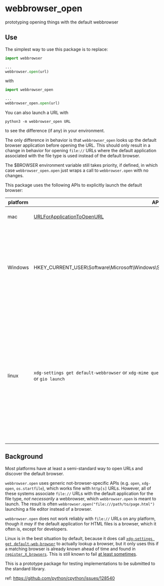 # webbrowser_open

prototyping opening things with the default webbrowser

## Use

The simplest way to use this package is to replace:

```python
import webbrowser

...
webbrowser.open(url)
```

with

```python
import webbrowser_open

...
webbrowser_open.open(url)
```

You can also launch a URL with

```
python3 -m webbrowser_open URL
```

to see the difference (if any) in your environment.

The only difference in behavior is that `webbrowser_open` looks up the default browser application before opening the URL.
This should only result in a change in behavior for opening `file://` URLs
where the default application associated with the file type is used instead of the default browser.

The $BROWSER environment variable still takes priority, if defined,
in which case `webbrowser_open.open` just wraps a call to `webbrowser.open` with no changes.

This package uses the following APIs to explicitly launch the default browser:

| platform | API                                                                                                                                         | notes                                                                                                                                                                                                               |
| -------- | ------------------------------------------------------------------------------------------------------------------------------------------- | ------------------------------------------------------------------------------------------------------------------------------------------------------------------------------------------------------------------- |
| mac      | [URLForApplicationToOpenURL](<https://developer.apple.com/documentation/appkit/nsworkspace/urlforapplication(toopen:)-7qkzf?language=objc>) | implemented via applescript                                                                                                                                                                                         |
| Windows  | HKEY_CURRENT_USER\\Software\\Microsoft\\Windows\\Shell\\Associations\\UrlAssociations\\https\\UserChoice                                    | I don't yet know which cases this might not work for (UWP, minumum Windows versions, etc.), but it works in my own limited tests                                                                                    |
| linux    | `xdg-settings get default-webbrowser` or `xdg-mime query default x-scheme-handler/https` plus `gtk-launch` or `gio launch`                  | `gtk-launch` appears to locate .deskop files correctly, while `gio launch` only appears to accept absolute paths. I'm not sure how many different ways there are to lookup and/or launch default browsers on linux. |

## Background

Most platforms have at least a semi-standard way to open URLs and discover the default browser.

`webbrowser.open` uses generic not-browser-specific APIs (e.g. `open`, `xdg-open`, `os.startfile`), which works fine with `http[s]` URLs.
However, all of these systems associate `file://` URLs with the default application for the file type, _not necessarily_ a webbrowser, which `webbrowser.open` is meant to launch.
The result is often `webbrowser.open("file:///path/to/page.html")` launching a file editor instead of a browser.

`webbrowser.open` does not work reliably with `file://` URLs on any platform, though it _may_ if the default application for HTML files is a browser,
which it often is, except for developers.

Linux is in the best situation by default, because it does call [`xdg-settings get default-web-browser`](https://github.com/python/cpython/blob/5d66c55c8ad0a0aeff8d06021ddca1d02c5f4416/Lib/webbrowser.py#L524) to actually lookup a browser,
but it only uses this if a matching browser is already known ahead of time and found in [`register_X_browsers`](https://github.com/python/cpython/blob/5d66c55c8ad0a0aeff8d06021ddca1d02c5f4416/Lib/webbrowser.py#L421).
This is still known to fail [at least sometimes](https://github.com/jupyter/notebook/issues/4304).

This is a prototype package for testing implementations to be submitted to the standard library.

ref: https://github.com/python/cpython/issues/128540
